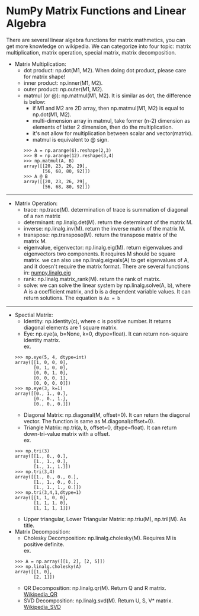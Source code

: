 # NumPy Matrix Functions and Linear Algebra
There are several linear algebra functions for matrix mathmetics, you can get more knowledge on wikipedia. We can categorize into four topic: matrix multiplication, matrix operation, special matrix, matrix decomposition.<br>
*	Matrix Multiplication:
	*	dot product: np.dot(M1, M2). When doing dot product, please care for matrix shape!
	*	inner product: np.inner(M1, M2).
	*	outer product: np.outer(M1, M2).
	*	matmul (or @): np.matmul(M1, M2). It is similar as dot, the difference is below:
		*	if M1 and M2 are 2D array, then np.matmul(M1, M2) is equal to np.dot(M1, M2).
		*	multi-dimension array in matmul, take former (n-2) dimension as elements of latter 2 dimension, then do the multiplication.
		*	it's not allow for multiplication between scalar and vector(matrix).
		*	matmul is equivalent to @ sign.
		```
		>>> A = np.arange(6).reshape(2,3)
		>>> B = np.arange(12).reshape(3,4)
		>>> np.matmul(A, B)
		array([[20, 23, 26, 29],
			   [56, 68, 80, 92]])
		>>> A @ B
		array([[20, 23, 26, 29],
			   [56, 68, 80, 92]])
		```
* * *
*	Matrix Operation:
	*	trace: np.trace(M). determination of trace is summation of diagonal of a nxn matrix
	*	determinant: np.linalg.det(M). return the determinant of the matrix M.
	*	inverse: np.linalg.inv(M). return the inverse matrix of the matrix M.
	*	transpose: np.transpose(M). return the transpose matrix of the matrix M.
	*	eigenvalue, eigenvector: np.linalg.eig(M). return eigenvalues and eigenvectors two components. It requires M should be square matrix. we can also use np.linalg.eigvals(A) to get eigenvalues of A, and it doesn't require the matrix format. There are several functions in: [numpy.linalg.eig](https://numpy.org/doc/stable/reference/generated/numpy.linalg.eig.html)
	*	rank: np.linalg.matrix_rank(M). return the rank of matrix.
	*	solve: we can solve the linear system by np.linalg.solve(A, b), where A is a coefficient matrix, and b is a dependent variable values. It can return solutions. The equation is `Ax = b`
* * *
*	Spectial Matrix:
	*	Identity: np.identity(c), where c is positive number. It returns diagonal elements are 1 square matrix.
	*	Eye: np.eye(a, b=None, k=0, dtype=float). It can return non-square identity matrix.<br>
	ex.
	```
	>>> np.eye(5, 4, dtype=int)
	array([[1, 0, 0, 0],
		   [0, 1, 0, 0],
		   [0, 0, 1, 0],
		   [0, 0, 0, 1],
		   [0, 0, 0, 0]])
	>>> np.eye(3, k=1)
	array([[0., 1., 0.],
		   [0., 0., 1.],
		   [0., 0., 0.]])
	```
	*	Diagonal Matrix: np.diagonal(M, offset=0). It can return the diagonal vector. The function is same as M.diagonal(offset=0).
	*	Triangle Matrix: np.tri(a, b, offset=0, dtype=float). It can return down-tri-value matrix with a offset.<br>
	ex.
	```
	>>> np.tri(3)
	array([[1., 0., 0.],
		   [1., 1., 0.],
		   [1., 1., 1.]])
	>>> np.tri(3,4)
	array([[1., 0., 0., 0.],
           [1., 1., 0., 0.],
           [1., 1., 1., 0.]])
    >>> np.tri(3,4,1,dtype=1)
    array([[1, 1, 0, 0],
           [1, 1, 1, 0],
           [1, 1, 1, 1]])
	```
	*	Upper triangular, Lower Triangular Matrix: np.triu(M), np.tril(M). As title.
*	Matrix Decomposition:
	*	Cholesky Decomposition: np.linalg.cholesky(M). Requires M is positive definite.<br>
	ex.
	```
	>>> A = np.array([[1, 2], [2, 5]])
	>>> np.linalg.cholesky(A)
	array([[1, 0],
		   [2, 1]])
	```
	*	QR Decomposition: np.linalg.qr(M). Return Q and R matrix.<br>
	[Wikipedia_QR](https://en.wikipedia.org/wiki/QR_decomposition)
	*	SVD Decomposition: np.linalg.svd(M). Return U, S, V* matrix.<br>
	[Wikipedia_SVD](https://en.wikipedia.org/wiki/Singular_value_decomposition)







